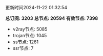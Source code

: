 更新时间2024-11-22 01:32:54

**总订阅: 3203**
**总节点: 20594**
**有效节点: 7398**
- v2ray节点: 5085
- trojan节点: 1045
- ss节点: 1261
- ssr节点: 7
